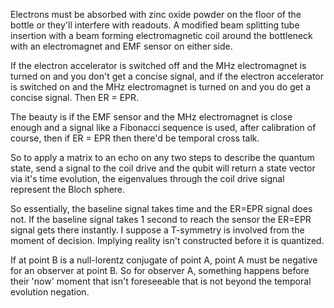Electrons must be absorbed with zinc oxide powder on the floor of the bottle or they'll interfere with readouts. A modified beam splitting tube insertion with a beam forming electromagnetic coil around the bottleneck with an electromagnet and EMF sensor on either side.

If the electron accelerator is switched off and the MHz electromagnet is turned on and you don't get a concise signal, and if the electron accelerator is switched on and the MHz electromagnet is turned on and you do get a concise signal. Then ER = EPR.

The beauty is if the EMF sensor and the MHz electromagnet is close enough and a signal like a Fibonacci sequence is used, after calibration of course, then if ER = EPR then there'd be temporal cross talk.

So to apply a matrix to an echo on any two steps to describe the quantum state, send a signal to the coil drive and the qubit will return a state vector via it's time evolution, the eigenvalues through the coil drive signal represent the Bloch sphere.

So essentially, the baseline signal takes time and the ER=EPR signal does not. If the baseline signal takes 1 second to reach the sensor the ER=EPR signal gets there instantly. I suppose a T-symmetry is involved from the moment of decision. Implying reality isn't constructed before it is quantized.

If at point B is a null-lorentz conjugate of point A, point A must be negative for an observer at point B. So for observer A, something happens before their 'now' moment that isn't foreseeable that is not beyond the temporal evolution negation.
